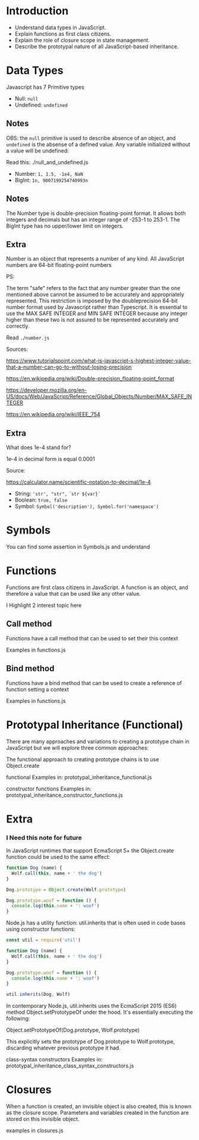 # Introduction

- Understand data types in JavaScript.
- Explain functions as first class citizens.
- Explain the role of closure scope in state management.
- Describe the prototypal nature of all JavaScript-based inheritance.

# Data Types

Javascript has 7 Primitive types

- Null: `null`
- Undefined: `undefined`

## Notes
OBS: the `null` primitive is used to describe absence of an object, and `undefined` is the absense of a defined value.
Any variable initialized without a value will be undefined:

Read this: ./null_and_undefined.js

- Number: `1, 1.5, -1e4, NaN`
- BigInt: `1n, 9007199254740993n`

## Notes

The Number type is double-precision floating-point format. 
It allows both integers and decimals but has an integer range of -253-1 to 253-1. The BigInt type has no upper/lower limit on integers.

## Extra
Number is an object that represents a number of any kind. 
All JavaScript numbers are 64-bit floating-point numbers

PS:

The term "safe" refers to the fact that any number greater than 
the one mentioned above cannot be assumed to be accurately and appropriately represented. 
This restriction is imposed by the doubleprecision 64-bit number format used by Javascript rather than Typescript.
It is essential to use the MAX SAFE INTEGER and MIN SAFE INTEGER because any integer 
higher than these two is not assured to be represented accurately and correctly.


Read `./number.js`

Sources: 

https://www.tutorialspoint.com/what-is-javascript-s-highest-integer-value-that-a-number-can-go-to-without-losing-precision

https://en.wikipedia.org/wiki/Double-precision_floating-point_format

https://developer.mozilla.org/en-US/docs/Web/JavaScript/Reference/Global_Objects/Number/MAX_SAFE_INTEGER

https://en.wikipedia.org/wiki/IEEE_754


## Extra
What does 1e-4 stand for?

1e-4 in decimal form is equal 0.0001

Source:

https://calculator.name/scientific-notation-to-decimal/1e-4



- String: `'str', "str",` `´str ${var}´`
- Boolean: `true, false`
- Symbol: `Symbol('description'), Symbol.for('namespace')`

# Symbols

You can find some assertion in Symbols.js and understand 

# Functions

Functions are first class citizens in JavaScript. 
A function is an object, and therefore a value that can be used like any other value.

I Highlight 2 interest topic here

## Call method
Functions have a call method that can be used to set their this context

Examples in functions.js

## Bind method
Functions have a bind method that can be used to create a reference of function setting a context

Examples in functions.js


# Prototypal Inheritance (Functional)

There are many approaches and variations to creating a prototype chain in JavaScript but we will explore three common approaches: 


The functional approach to creating prototype chains is to use Object.create

functional
Examples in: prototypal_inheritance_functional.js

constructor functions
Examples in: prototypal_inheritance_constructor_functions.js

# Extra

### I Need this note for future

In JavaScript runtimes that support EcmaScript 5+ the Object.create function could be used to the same effect:

```javascript
function Dog (name) {
  Wolf.call(this, name + ' the dog')
}

Dog.prototype = Object.create(Wolf.prototype)

Dog.prototype.woof = function () {
  console.log(this.name + ': woof')
}
```

Node.js has a utility function: util.inherits that is often used in code bases using constructor functions:

```javascript
const util = require('util')

function Dog (name) {
  Wolf.call(this, name + ' the dog')
}

Dog.prototype.woof = function () {
  console.log(this.name + ': woof')
}

util.inherits(Dog, Wolf)
```

In contemporary Node.js, util.inherits uses the EcmaScript 2015 (ES6) method Object.setPrototypeOf under the hood. It's essentially executing the following:

Object.setPrototypeOf(Dog.prototype, Wolf.prototype)

This explicitly sets the prototype of Dog.prototype to Wolf.prototype, discarding whatever previous prototype it had.


class-syntax constructors
Examples in: prototypal_inheritance_class_syntax_constructors.js

# Closures

When a function is created, an invisible object is also created, this is known as the closure scope. Parameters and variables created in the function are stored on this invisible object.

examples in closures.js